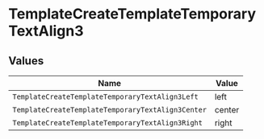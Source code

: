 # TemplateCreateTemplateTemporaryTextAlign3


## Values

| Name                                              | Value                                             |
| ------------------------------------------------- | ------------------------------------------------- |
| `TemplateCreateTemplateTemporaryTextAlign3Left`   | left                                              |
| `TemplateCreateTemplateTemporaryTextAlign3Center` | center                                            |
| `TemplateCreateTemplateTemporaryTextAlign3Right`  | right                                             |